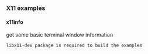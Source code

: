 ### X11 examples
#### x11info
 get some basic terminal window information

    libx11-dev package is required to build the examples
